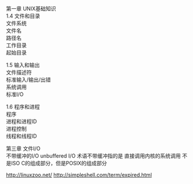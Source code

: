 第一章 UNIX基础知识  
1.4 文件和目录  
文件系统  
文件名  
路径名  
工作目录  
起始目录  

1.5 输入和输出  
文件描述符  
标准输入/输出/出错  
系统调用  
标准I/O  

1.6 程序和进程  
程序  
进程和进程ID  
进程控制  
线程和线程ID  

第三章 文件I/O  
不带缓冲的I/O unbuffered I/O 术语不带缓冲指的是 直接调用内核的系统调用 不是ISO C的组成部分，但是POSIX的组成部分

http://linuxzoo.net/
http://simpleshell.com/term/expired.html
